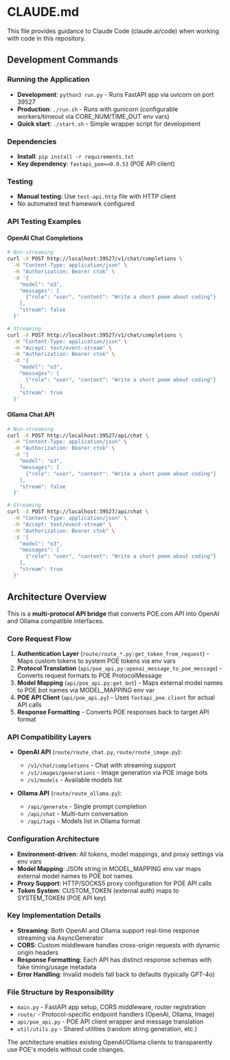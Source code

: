 # CLAUDE.md

This file provides guidance to Claude Code (claude.ai/code) when working with code in this repository.

## Development Commands

### Running the Application
- **Development**: `python3 run.py` - Runs FastAPI app via uvicorn on port 39527
- **Production**: `./run.sh` - Runs with gunicorn (configurable workers/timeout via CORE_NUM/TIME_OUT env vars)
- **Quick start**: `./start.sh` - Simple wrapper script for development

### Dependencies
- **Install**: `pip install -r requirements.txt`
- **Key dependency**: `fastapi_poe==0.0.53` (POE API client)

### Testing
- **Manual testing**: Use `test-api.http` file with HTTP client
- No automated test framework configured

### API Testing Examples

#### OpenAI Chat Completions
```bash
# Non-streaming
curl -X POST http://localhost:39527/v1/chat/completions \
  -H "Content-Type: application/json" \
  -H "Authorization: Bearer ctok" \
  -d '{
    "model": "o3",
    "messages": [
      {"role": "user", "content": "Write a short poem about coding"}
    ],
    "stream": false
  }'

# Streaming
curl -X POST http://localhost:39527/v1/chat/completions \
  -H "Content-Type: application/json" \
  -H "Accept: text/event-stream" \
  -H "Authorization: Bearer ctok" \
  -d '{
    "model": "o3",
    "messages": [
      {"role": "user", "content": "Write a short poem about coding"}
    ],
    "stream": true
  }'
```

#### Ollama Chat API
```bash
# Non-streaming
curl -X POST http://localhost:39527/api/chat \
  -H "Content-Type: application/json" \
  -H "Authorization: Bearer ctok" \
  -d '{
    "model": "o3",
    "messages": [
      {"role": "user", "content": "Write a short poem about coding"}
    ],
    "stream": false
  }'

# Streaming
curl -X POST http://localhost:39527/api/chat \
  -H "Content-Type: application/json" \
  -H "Accept: text/event-stream" \
  -H "Authorization: Bearer ctok" \
  -d '{
    "model": "o3",
    "messages": [
      {"role": "user", "content": "Write a short poem about coding"}
    ],
    "stream": true
  }'
```

## Architecture Overview

This is a **multi-protocol API bridge** that converts POE.com API into OpenAI and Ollama compatible interfaces.

### Core Request Flow
1. **Authentication Layer** (`route/route_*.py:get_token_from_request`) - Maps custom tokens to system POE tokens via env vars
2. **Protocol Translation** (`api/poe_api.py:openai_message_to_poe_message`) - Converts request formats to POE ProtocolMessage
3. **Model Mapping** (`api/poe_api.py:get_bot`) - Maps external model names to POE bot names via MODEL_MAPPING env var
4. **POE API Client** (`api/poe_api.py`) - Uses `fastapi_poe.client` for actual API calls
5. **Response Formatting** - Converts POE responses back to target API format

### API Compatibility Layers
- **OpenAI API** (`route/route_chat.py`, `route/route_image.py`):
  - `/v1/chat/completions` - Chat with streaming support
  - `/v1/images/generations` - Image generation via POE image bots
  - `/v1/models` - Available models list
  
- **Ollama API** (`route/route_ollama.py`):
  - `/api/generate` - Single prompt completion
  - `/api/chat` - Multi-turn conversation
  - `/api/tags` - Models list in Ollama format

### Configuration Architecture
- **Environment-driven**: All tokens, model mappings, and proxy settings via env vars
- **Model Mapping**: JSON string in MODEL_MAPPING env var maps external model names to POE bot names
- **Proxy Support**: HTTP/SOCKS5 proxy configuration for POE API calls
- **Token System**: CUSTOM_TOKEN (external auth) maps to SYSTEM_TOKEN (POE API key)

### Key Implementation Details
- **Streaming**: Both OpenAI and Ollama support real-time response streaming via AsyncGenerator
- **CORS**: Custom middleware handles cross-origin requests with dynamic origin headers
- **Response Formatting**: Each API has distinct response schemas with fake timing/usage metadata
- **Error Handling**: Invalid models fall back to defaults (typically GPT-4o)

### File Structure by Responsibility
- `main.py` - FastAPI app setup, CORS middleware, router registration
- `route/` - Protocol-specific endpoint handlers (OpenAI, Ollama, Image)
- `api/poe_api.py` - POE API client wrapper and message translation
- `util/utils.py` - Shared utilities (random string generation, etc.)

The architecture enables existing OpenAI/Ollama clients to transparently use POE's models without code changes.